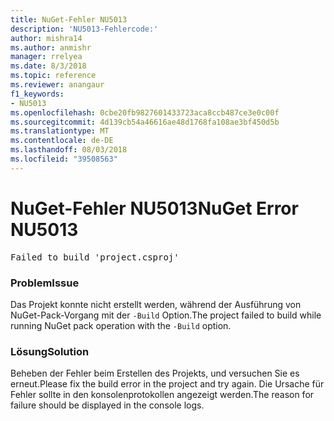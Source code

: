 ```yaml
---
title: NuGet-Fehler NU5013
description: 'NU5013-Fehlercode:'
author: mishra14
ms.author: anmishr
manager: rrelyea
ms.date: 8/3/2018
ms.topic: reference
ms.reviewer: anangaur
f1_keywords:
- NU5013
ms.openlocfilehash: 0cbe20fb9827601433723aca8ccb487ce3e0c00f
ms.sourcegitcommit: 4d139cb54a46616ae48d1768fa108ae3bf450d5b
ms.translationtype: MT
ms.contentlocale: de-DE
ms.lasthandoff: 08/03/2018
ms.locfileid: "39508563"
---
```

# <a name="nuget-error-nu5013"></a><span data-ttu-id="0805d-103">NuGet-Fehler NU5013</span><span class="sxs-lookup"><span data-stu-id="0805d-103">NuGet Error NU5013</span></span>
<pre>Failed to build 'project.csproj'</pre>

### <a name="issue"></a><span data-ttu-id="0805d-104">Problem</span><span class="sxs-lookup"><span data-stu-id="0805d-104">Issue</span></span>

<span data-ttu-id="0805d-105">Das Projekt konnte nicht erstellt werden, während der Ausführung von NuGet-Pack-Vorgang mit der `-Build` Option.</span><span class="sxs-lookup"><span data-stu-id="0805d-105">The project failed to build while running NuGet pack operation with the `-Build` option.</span></span>


### <a name="solution"></a><span data-ttu-id="0805d-106">Lösung</span><span class="sxs-lookup"><span data-stu-id="0805d-106">Solution</span></span>

<span data-ttu-id="0805d-107">Beheben der Fehler beim Erstellen des Projekts, und versuchen Sie es erneut.</span><span class="sxs-lookup"><span data-stu-id="0805d-107">Please fix the build error in the project and try again.</span></span> <span data-ttu-id="0805d-108">Die Ursache für Fehler sollte in den konsolenprotokollen angezeigt werden.</span><span class="sxs-lookup"><span data-stu-id="0805d-108">The reason for failure should be displayed in the console logs.</span></span>

